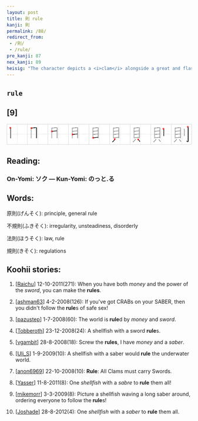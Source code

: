 ```yaml
---
layout: post
title: 則 rule
kanji: 則
permalink: /88/
redirect_from:
 - /則/
 - /rule/
pre_kanji: 87
nex_kanji: 89
heisig: "The character depicts a <i>clam</i> alongside a great and flashing <i>saber</i>. Think of digging for <i>clams</i> in an area where there are gaming <b>rules</b> governing how large a find has to be before you can keep it. So you take your trusty <i>saber</i>, which you have carefully notched like a yardstick, crack open a <i>clam</i> and then measure the poor little beastie to see if it is as long as the <b>rules</b> say it has to be."
---
```


## `rule`

## [9]

<div class="stroke"><img src="../images/E58987.png" /></div>

## Reading:

### On-Yomi: ソク &mdash; Kun-Yomi: のっと.る

## Words:

原則(げんそく): principle, general rule

不規則(ふきそく): irregularity, unsteadiness, disorderly

法則(ほうそく): law, rule

規則(きそく): regulations

## Koohii stories:

1) [<a href="http://kanji.koohii.com/profile/Raichu">Raichu</a>] 12-10-2011(271): When you have both <em>money</em> and the power of the <em>sword</em>, you can make the <strong>rules</strong>. 

2) [<a href="http://kanji.koohii.com/profile/ashman63">ashman63</a>] 4-2-2008(126): If you&#039;ve got CRABs on your SABER, then you didn&#039;t follow the<strong> rule</strong>s of safe sex! 

3) [<a href="http://kanji.koohii.com/profile/pazustep">pazustep</a>] 1-7-2008(60): The world is<strong> rule</strong>d by <em>money</em> and <em>sword</em>. 

4) [<a href="http://kanji.koohii.com/profile/Tobberoth">Tobberoth</a>] 23-12-2008(24): A shellfish with a sword <strong>rule</strong>s. 

5) [<a href="http://kanji.koohii.com/profile/vgambit">vgambit</a>] 28-8-2008(18): Screw the <strong>rules</strong>, I have <em>money</em> and a <em>saber</em>. 

6) [<a href="http://kanji.koohii.com/profile/Uli_S">Uli_S</a>] 1-9-2009(10): A shellfish with a saber would<strong> rule</strong> the underwater world. 

7) [<a href="http://kanji.koohii.com/profile/anon6969">anon6969</a>] 22-10-2008(10): <strong>Rule</strong>: All Clams must carry Swords. 

8) [<a href="http://kanji.koohii.com/profile/Yasser">Yasser</a>] 11-8-2011(8): One <em>shellfish</em> with a <em>sabre</em> to<strong> rule</strong> them all! 

9) [<a href="http://kanji.koohii.com/profile/mikemorr">mikemorr</a>] 3-3-2009(8): Picture a shellfish waving a long saber around, ordering everyone to follow the<strong> rule</strong>s! 

10) [<a href="http://kanji.koohii.com/profile/Joshade">Joshade</a>] 28-8-2012(4): One <em>shellfish</em> with a <em>saber</em> to <strong>rule</strong> them all. 
